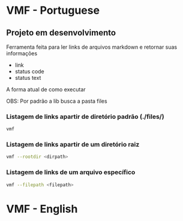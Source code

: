 # VMF - Portuguese

<h2 color="red">Projeto em desenvolvimento</h2>

Ferramenta feita para ler links de arquivos markdown e retornar suas informações
- link
- status code
- status text

A forma atual de como executar

OBS: Por padrão a lib busca a pasta files

### Listagem de links apartir de diretório padrão (./files/)
```bash
vmf
```

### Listagem de links apartir de um diretório raiz
```bash
vmf --rootdir <dirpath>
```

### Listagem de links de um arquivo específico
```bash
vmf --filepath <filepath>
```

# VMF - English


